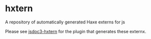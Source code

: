 hxtern
======

A repository of automatically generated Haxe externs for js

Please see [jsdoc3-hxtern](https://github.com/jdonaldson/jsdoc3-hxtern) for the
plugin that generates these externx.
